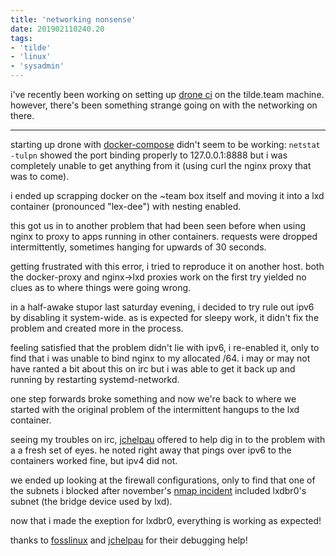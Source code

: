 ```yaml
---
title: 'networking nonsense'
date: 201902110240.20
tags:
- 'tilde'
- 'linux'
- 'sysadmin'
---
```


i've recently been working on setting up [drone
ci](https://drone.tildegit.org) on the tilde.team machine. however,
there's been something strange going on with the networking on there.

------------------------------------------------------------------------

starting up drone with
[docker-compose](https://tildegit.org/tildeverse/drone/src/branch/master/docker-compose.yml)
didn't seem to be working: `netstat -tulpn` showed the port binding
properly to 127.0.0.1:8888 but i was completely unable to get anything
from it (using curl the nginx proxy that was to come).

i ended up scrapping docker on the ~team box itself and moving it into a
lxd container (pronounced "lex-dee") with nesting enabled.

this got us in to another problem that had been seen before when using
nginx to proxy to apps running in other containers. requests were
dropped intermittently, sometimes hanging for upwards of 30 seconds.

getting frustrated with this error, i tried to reproduce it on another
host. both the docker-proxy and nginx-&gt;lxd proxies work on the first
try yielded no clues as to where things were going wrong.

in a half-awake stupor last saturday evening, i decided to try rule out
ipv6 by disabling it system-wide. as is expected for sleepy work, it
didn't fix the problem and created more in the process.

feeling satisfied that the problem didn't lie with ipv6, i re-enabled
it, only to find that i was unable to bind nginx to my allocated /64. i
may or may not have ranted a bit about this on irc but i was able to get
it back up and running by restarting systemd-networkd.

one step forwards broke something and now we're back to where we started
with the original problem of the intermittent hangups to the lxd
container.

seeing my troubles on irc, [jchelpau](https://tilde.team/~jchelpau/)
offered to help dig in to the problem with a a fresh set of eyes. he
noted right away that pings over ipv6 to the containers worked fine, but
ipv4 did not.

we ended up looking at the firewall configurations, only to find that
one of the subnets i blocked after november's [nmap
incident](november-13-post-mortem.html) included lxdbr0's subnet (the
bridge device used by lxd).

now that i made the exeption for lxdbr0, everything is working as
expected!

thanks to [fosslinux](https://tilde.team/~fosslinux/) and
[jchelpau](https://tilde.team/~jchelpau/) for their debugging help!

